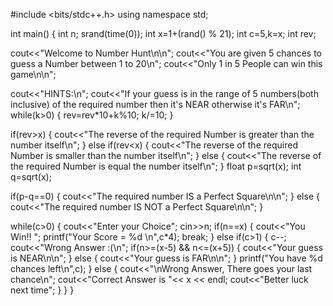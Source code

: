 #include <bits/stdc++.h>
using namespace std;

int main() {
int n;
srand(time(0));
int x=1+(rand() % 21);
int c=5,k=x;
int rev;

cout<<"Welcome to Number Hunt\n\n";
cout<<"You are given 5 chances to guess a Number between 1 to 20\n";
cout<<"Only 1 in 5 People can win this game\n\n";

cout<<"HINTS:\n";
cout<<"If your guess is in the range of 5 numbers(both inclusive) of the required number then it's NEAR otherwise it's FAR\n";
while(k>0)
{
    rev=rev*10+k%10;
    k/=10;
}

if(rev>x)
{
    cout<<"The reverse of the required Number is greater than the number itself\n";
}
else if(rev<x)
{
    cout<<"The reverse of the required Number is smaller than the number itself\n";
}
else
{
    cout<<"The reverse of the required Number is equal the number itself\n";
}
float p=sqrt(x);
int q=sqrt(x);

if(p-q==0)
{
    cout<<"The required number IS a Perfect Square\n\n";
}
else
{
    cout<<"The required number IS NOT a Perfect Square\n\n";
}

while(c>0)
{
    cout<<"Enter your Choice";
    cin>>n;
if(n==x)
{
    cout<<"You Win!! ";
    printf("Your Score = %d \n",c*4);
    break;
}
else if(c>1)
{
    c--;
    cout<<"Wrong Answer :(\n";
    if(n>=(x-5) && n<=(x+5))
    {
        cout<<"Your guess is NEAR\n\n";
    }
    else
    {
        cout<<"Your guess is FAR\n\n";
    }
    printf("You have %d chances left\n",c);
}
else
{
    cout<<"\nWrong Answer, There goes your last chance\n";
    cout<<"Correct Answer is "<< x << endl;
    cout<<"Better luck next time";
}
}
}
